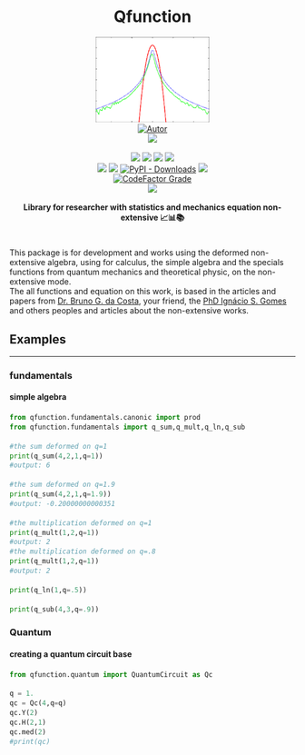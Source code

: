 
<h1 align='center'>Qfunction</h1>
<p align='center'>
<img height='150px' width='200px' src='https://raw.githubusercontent.com/gpftc/qfunction/main/img/q_logo.png' style='height:200; witdh:200'>
 <br/>
<a href="https://github.com/perseu912"><img title="Autor" src="https://img.shields.io/badge/Autor-reinan_br-blue.svg?style=for-the-badge&logo=github"></a>
<br/>
<a href='http://dgp.cnpq.br/dgp/espelhogrupo/0180330616769073'><img src='https://shields.io/badge/cnpq-grupo_de_fisica_computacional_ifsertao--pe-blueviolet?logo=appveyor&style=for-the-badge'></a>
<br/>
<p align='center'>
<!-- github dados -->
<a href='https://python.org'><img src='https://img.shields.io/github/pipenv/locked/python-version/gpftc/covid_br'></a>
<a href='#'><img src='https://img.shields.io/github/languages/code-size/gpftc/qfunction'></a>
<a href='#'><img src='https://img.shields.io/github/commit-activity/w/gpftc/qfunction'></a>
<a href='#'><img src='https://img.shields.io/github/last-commit/gpftc/qfunction'></a>
<br/>
<!-- sites de pacotes -->
<a href='https://pypi.org/project/qfunction/'><img src='https://img.shields.io/pypi/v/qfunction'></a>
<a href='#'><img src='https://img.shields.io/pypi/wheel/qfunction'></a>
<a href='#'><img alt="PyPI - Downloads" src="https://img.shields.io/pypi/dd/covidbr"></a>
<a href='#'><img src='https://img.shields.io/pypi/implementation/covidbr'></a>
<br/>
<!-- outros premios e analises -->
<a href='#'><img alt="CodeFactor Grade" src="https://img.shields.io/codefactor/grade/github/gpftc/covid_br?logo=codefactor">
</a>
<!-- redes sociais -->
<br/>
<a href='https://instagram.com/gpftc_ifsertao/'><img src='https://shields.io/badge/insta-gpftc_ifsertao-violet?logo=instagram&style=flat'></a>
</p>
</p>
<p align='center'> <b>Library for researcher with statistics and mechanics equation non-extensive 📈📊📚</b></p>

#
This package is for development and works using the deformed non-extensive algebra, using for calculus, the simple algebra and the specials functions from quantum mechanics and theoretical physic, on the non-extensive mode.
<br/>
The all functions and equation on this work, is based in the articles and papers from  <a href='https://scholar.google.com.br/citations?user=wYFK45wAAAAJ&hl=pt-BR'>Dr. Bruno G. da Costa</a>, your friend, the <a href='https://scholar.google.com.br/citations?user=veVPJ4AAAAAJ&hl=pt-BR'>PhD Ignácio S. Gomes</a> and others peoples and articles about the non-extensive works.
##  Examples
<hr/>

### fundamentals
#### simple algebra

```py
from qfunction.fundamentals.canonic import prod
from qfunction.fundamentals import q_sum,q_mult,q_ln,q_sub

#the sum deformed on q=1
print(q_sum(4,2,1,q=1)) 
#output: 6

#the sum deformed on q=1.9
print(q_sum(4,2,1,q=1.9)) 
#output: -0.20000000000351

#the multiplication deformed on q=1
print(q_mult(1,2,q=1))
#output: 2
#the multiplication deformed on q=.8
print(q_mult(1,2,q=1))
#output: 2

print(q_ln(1,q=.5))

print(q_sub(4,3,q=.9))

```
### Quantum
#### creating a quantum circuit base

```py
from qfunction.quantum import QuantumCircuit as Qc

q = 1.
qc = Qc(4,q=q)
qc.Y(2)
qc.H(2,1)
qc.med(2)
#print(qc)
```

